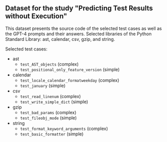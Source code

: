 ## Dataset for the study "Predicting Test Results without Execution"

This dataset presents the source code of the selected test cases as well as the GPT-4 prompts and their answers. Selected libraries of the Python Standard Library: ast, calendar, csv, gzip, and string.

Selected test cases:

- ast
  - `test_AST_objects` (complex)
  - `test_positional_only_feature_version` (simple)
- calendar
  - `test_locale_calendar_formatweekday` (complex)
  - `test_january` (simple)
- csv
  - `test_read_linenum` (complex)
  - `test_write_simple_dict` (simple)
- gzip
  - `test_bad_params` (complex)
  - `test_fileobj_mode` (simple)
- string
  - `test_format_keyword_arguments` (complex)
  - `test_basic_formatter` (simple)
